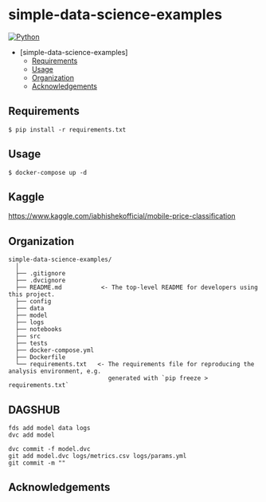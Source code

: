 # simple-data-science-examples

[![Python](https://img.shields.io/pypi/pyversions/tensorflow.svg?style=plastic)](https://badge.fury.io/py/tensorflow)

<!-- code_chunk_output -->

* [simple-data-science-examples]
	* [Requirements](#requirements)
	* [Usage](#how-to-run)
	* [Organization](#organization)
    * [Acknowledgements](#acknowledgements)

<!-- /code_chunk_output -->

## Requirements
```
$ pip install -r requirements.txt
```

## Usage
```
$ docker-compose up -d
```

## Kaggle
https://www.kaggle.com/iabhishekofficial/mobile-price-classification

## Organization

  ```
  simple-data-science-examples/
    │
    ├── .gitignore
    ├── .dvcignore
    ├── README.md           <- The top-level README for developers using this project.
    ├── config     
    ├── data   
    ├── model
    ├── logs
    ├── notebooks
    ├── src  
    ├── tests
    ├── docker-compose.yml
    ├── Dockerfile
    └── requirements.txt   <- The requirements file for reproducing the analysis environment, e.g.
                              generated with `pip freeze > requirements.txt`
  ```

## DAGSHUB
```
fds add model data logs
dvc add model

dvc commit -f model.dvc
git add model.dvc logs/metrics.csv logs/params.yml
git commit -m ""
```  


## Acknowledgements
